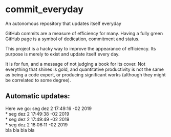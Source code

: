 # commit_everyday
An autonomous repository that updates itself everyday


GitHub commits are a measure of efficiency for many. Having a fully green GitHub page is a symbol of dedication, commitment and status. 

This project is a hacky way to improve the appearance of efficiency. Its purpose is merely to exist and update itself every day.

It is for fun, and a message of not judging a book for its cover. Not everything that shines is gold, and quantitative productivity is not the same as being a code expert, or producing significant works (although they might be correlated to some degree). 

Automatic updates:
------------------

Here we go:
seg dez  2 17:49:16 -02 2019
<br />
*
seg dez  2 17:49:38 -02 2019
<br />
*
seg dez  2 17:49:49 -02 2019
<br />
*
seg dez  2 18:06:11 -02 2019
<br />
bla
bla
bla
bla
